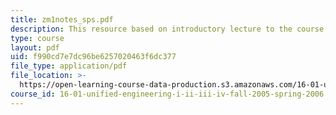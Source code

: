 ```yaml
---
title: zm1notes_sps.pdf
description: This resource based on introductory lecture to the course.
type: course
layout: pdf
uid: f990cd7e7dc96be6257020463f6dc377
file_type: application/pdf
file_location: >-
  https://open-learning-course-data-production.s3.amazonaws.com/16-01-unified-engineering-i-ii-iii-iv-fall-2005-spring-2006/f990cd7e7dc96be6257020463f6dc377_zm1notes_sps.pdf
course_id: 16-01-unified-engineering-i-ii-iii-iv-fall-2005-spring-2006
---
```


